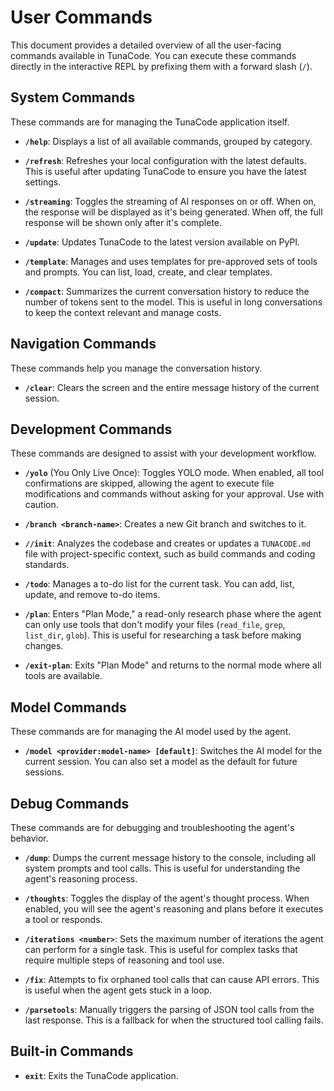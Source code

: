 # User Commands

This document provides a detailed overview of all the user-facing commands available in TunaCode. You can execute these commands directly in the interactive REPL by prefixing them with a forward slash (`/`).

## System Commands

These commands are for managing the TunaCode application itself.

- **`/help`**: Displays a list of all available commands, grouped by category.

- **`/refresh`**: Refreshes your local configuration with the latest defaults. This is useful after updating TunaCode to ensure you have the latest settings.

- **`/streaming`**: Toggles the streaming of AI responses on or off. When on, the response will be displayed as it's being generated. When off, the full response will be shown only after it's complete.

- **`/update`**: Updates TunaCode to the latest version available on PyPI.

- **`/template`**: Manages and uses templates for pre-approved sets of tools and prompts. You can list, load, create, and clear templates.

- **`/compact`**: Summarizes the current conversation history to reduce the number of tokens sent to the model. This is useful in long conversations to keep the context relevant and manage costs.

## Navigation Commands

These commands help you manage the conversation history.

- **`/clear`**: Clears the screen and the entire message history of the current session.

## Development Commands

These commands are designed to assist with your development workflow.

- **`/yolo`** (You Only Live Once): Toggles YOLO mode. When enabled, all tool confirmations are skipped, allowing the agent to execute file modifications and commands without asking for your approval. Use with caution.

- **`/branch <branch-name>`**: Creates a new Git branch and switches to it.

- **`//init`**: Analyzes the codebase and creates or updates a `TUNACODE.md` file with project-specific context, such as build commands and coding standards.

- **`/todo`**: Manages a to-do list for the current task. You can add, list, update, and remove to-do items.

- **`/plan`**: Enters "Plan Mode," a read-only research phase where the agent can only use tools that don't modify your files (`read_file`, `grep`, `list_dir`, `glob`). This is useful for researching a task before making changes.

- **`/exit-plan`**: Exits "Plan Mode" and returns to the normal mode where all tools are available.

## Model Commands

These commands are for managing the AI model used by the agent.

- **`/model <provider:model-name> [default]`**: Switches the AI model for the current session. You can also set a model as the default for future sessions.

## Debug Commands

These commands are for debugging and troubleshooting the agent's behavior.

- **`/dump`**: Dumps the current message history to the console, including all system prompts and tool calls. This is useful for understanding the agent's reasoning process.

- **`/thoughts`**: Toggles the display of the agent's thought process. When enabled, you will see the agent's reasoning and plans before it executes a tool or responds.

- **`/iterations <number>`**: Sets the maximum number of iterations the agent can perform for a single task. This is useful for complex tasks that require multiple steps of reasoning and tool use.

- **`/fix`**: Attempts to fix orphaned tool calls that can cause API errors. This is useful when the agent gets stuck in a loop.

- **`/parsetools`**: Manually triggers the parsing of JSON tool calls from the last response. This is a fallback for when the structured tool calling fails.

## Built-in Commands

- **`exit`**: Exits the TunaCode application.
